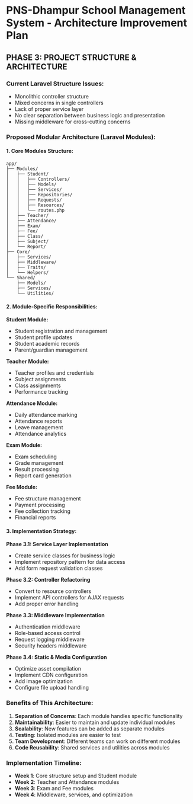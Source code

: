 # PNS-Dhampur School Management System - Architecture Improvement Plan

## PHASE 3: PROJECT STRUCTURE & ARCHITECTURE

### Current Laravel Structure Issues:
- Monolithic controller structure
- Mixed concerns in single controllers
- Lack of proper service layer
- No clear separation between business logic and presentation
- Missing middleware for cross-cutting concerns

### Proposed Modular Architecture (Laravel Modules):

#### 1. Core Modules Structure:
```
app/
├── Modules/
│   ├── Student/
│   │   ├── Controllers/
│   │   ├── Models/
│   │   ├── Services/
│   │   ├── Repositories/
│   │   ├── Requests/
│   │   ├── Resources/
│   │   └── routes.php
│   ├── Teacher/
│   ├── Attendance/
│   ├── Exam/
│   ├── Fee/
│   ├── Class/
│   ├── Subject/
│   └── Report/
├── Core/
│   ├── Services/
│   ├── Middleware/
│   ├── Traits/
│   └── Helpers/
└── Shared/
    ├── Models/
    ├── Services/
    └── Utilities/
```

#### 2. Module-Specific Responsibilities:

**Student Module:**
- Student registration and management
- Student profile updates
- Student academic records
- Parent/guardian management

**Teacher Module:**
- Teacher profiles and credentials
- Subject assignments
- Class assignments
- Performance tracking

**Attendance Module:**
- Daily attendance marking
- Attendance reports
- Leave management
- Attendance analytics

**Exam Module:**
- Exam scheduling
- Grade management
- Result processing
- Report card generation

**Fee Module:**
- Fee structure management
- Payment processing
- Fee collection tracking
- Financial reports

#### 3. Implementation Strategy:

**Phase 3.1: Service Layer Implementation**
- Create service classes for business logic
- Implement repository pattern for data access
- Add form request validation classes

**Phase 3.2: Controller Refactoring**
- Convert to resource controllers
- Implement API controllers for AJAX requests
- Add proper error handling

**Phase 3.3: Middleware Implementation**
- Authentication middleware
- Role-based access control
- Request logging middleware
- Security headers middleware

**Phase 3.4: Static & Media Configuration**
- Optimize asset compilation
- Implement CDN configuration
- Add image optimization
- Configure file upload handling

### Benefits of This Architecture:
1. **Separation of Concerns**: Each module handles specific functionality
2. **Maintainability**: Easier to maintain and update individual modules
3. **Scalability**: New features can be added as separate modules
4. **Testing**: Isolated modules are easier to test
5. **Team Development**: Different teams can work on different modules
6. **Code Reusability**: Shared services and utilities across modules

### Implementation Timeline:
- **Week 1**: Core structure setup and Student module
- **Week 2**: Teacher and Attendance modules
- **Week 3**: Exam and Fee modules
- **Week 4**: Middleware, services, and optimization